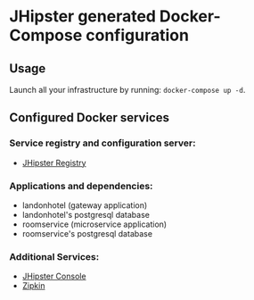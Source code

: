 # JHipster generated Docker-Compose configuration

## Usage

Launch all your infrastructure by running: `docker-compose up -d`.

## Configured Docker services

### Service registry and configuration server:
- [JHipster Registry](http://localhost:8761)

### Applications and dependencies:
- landonhotel (gateway application)
- landonhotel's postgresql database
- roomservice (microservice application)
- roomservice's postgresql database

### Additional Services:

- [JHipster Console](http://localhost:5601)
- [Zipkin](http://localhost:9411)
